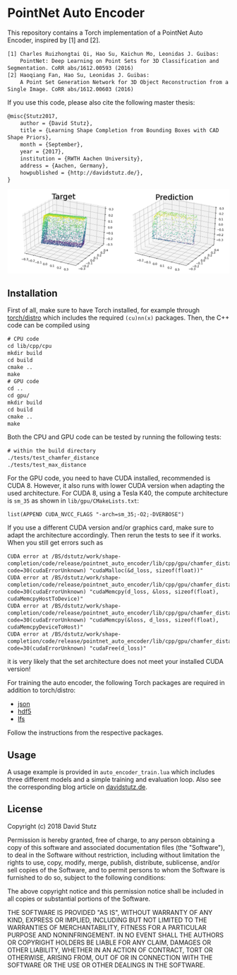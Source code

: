 # PointNet Auto Encoder

This repository contains a Torch implementation of a PointNet Auto Encoder,
inspired by [1] and [2].

    [1] Charles Ruizhongtai Qi, Hao Su, Kaichun Mo, Leonidas J. Guibas:
        PointNet: Deep Learning on Point Sets for 3D Classification and Segmentation. CoRR abs/1612.00593 (2016)
    [2] Haoqiang Fan, Hao Su, Leonidas J. Guibas:
        A Point Set Generation Network for 3D Object Reconstruction from a Single Image. CoRR abs/1612.00603 (2016)

If you use this code, please also cite the following master thesis:

    @misc{Stutz2017,
        author = {David Stutz},
        title = {Learning Shape Completion from Bounding Boxes with CAD Shape Priors},
        month = {September},
        year = {2017},
        institution = {RWTH Aachen University},
        address = {Aachen, Germany},
        howpublished = {http://davidstutz.de/},
    }

![Illustration of results.](screenshot.png?raw=true "Illustration of results.")

## Installation

First of all, make sure to have Torch installed, for example through
[torch/distro](https://github.com/torch/distro) which includes the required
`(cu)nn(x)` packages. Then, the C++ code can be compiled using

    # CPU code
    cd lib/cpp/cpu
    mkdir build
    cd build
    cmake ..
    make
    # GPU code
    cd ..
    cd gpu/
    mkdir build
    cd build
    cmake ..
    make

Both the CPU and GPU code can be tested by running the following tests:
    
    # within the build directory
    ./tests/test_chamfer_distance
    ./tests/test_max_distance

For the GPU code, you need to have CUDA installed, recommended is CUDA 8.
However, it also runs with lower CUDA version when adapting the used architecture.
For CUDA 8, using a Tesla K40, the compute architecture is `sm_35`
as shown in `lib/gpu/CMakeLists.txt`:

    list(APPEND CUDA_NVCC_FLAGS "-arch=sm_35;-O2;-DVERBOSE")

If you use a different CUDA version and/or graphics card, make sure to
adapt the architecture accordingly. Then rerun the tests to see if it works.
When you still get errors such as

    CUDA error at /BS/dstutz/work/shape-completion/code/release/pointnet_auto_encoder/lib/cpp/gpu/chamfer_distance.cu:80 code=30(cudaErrorUnknown) "cudaMalloc(&d_loss, sizeof(float))" 
    CUDA error at /BS/dstutz/work/shape-completion/code/release/pointnet_auto_encoder/lib/cpp/gpu/chamfer_distance.cu:81 code=30(cudaErrorUnknown) "cudaMemcpy(d_loss, &loss, sizeof(float), cudaMemcpyHostToDevice)" 
    CUDA error at /BS/dstutz/work/shape-completion/code/release/pointnet_auto_encoder/lib/cpp/gpu/chamfer_distance.cu:90 code=30(cudaErrorUnknown) "cudaMemcpy(&loss, d_loss, sizeof(float), cudaMemcpyDeviceToHost)" 
    CUDA error at /BS/dstutz/work/shape-completion/code/release/pointnet_auto_encoder/lib/cpp/gpu/chamfer_distance.cu:92 code=30(cudaErrorUnknown) "cudaFree(d_loss)"

it is very likely that the set architecture does not meet your installed CUDA version!

For training the auto encoder, the following Torch packages are required in
addition to torch/distro:

* [json](https://github.com/harningt/luajson)
* [hdf5](https://github.com/deepmind/torch-hdf5)
* [lfs](http://keplerproject.github.io/luafilesystem)

Follow the instructions from the respective packages.

## Usage

A usage example is provided in `auto_encoder_train.lua` which includes
three different models and a simple training and evaluation loop. Also see
the corresponding blog article on [davidstutz.de](http://davidstutz.de/).

## License

Copyright (c) 2018 David Stutz

Permission is hereby granted, free of charge, to any person obtaining a copy
of this software and associated documentation files (the "Software"), to deal
in the Software without restriction, including without limitation the rights
to use, copy, modify, merge, publish, distribute, sublicense, and/or sell
copies of the Software, and to permit persons to whom the Software is
furnished to do so, subject to the following conditions:

The above copyright notice and this permission notice shall be included in all
copies or substantial portions of the Software.

THE SOFTWARE IS PROVIDED "AS IS", WITHOUT WARRANTY OF ANY KIND, EXPRESS OR
IMPLIED, INCLUDING BUT NOT LIMITED TO THE WARRANTIES OF MERCHANTABILITY,
FITNESS FOR A PARTICULAR PURPOSE AND NONINFRINGEMENT. IN NO EVENT SHALL THE
AUTHORS OR COPYRIGHT HOLDERS BE LIABLE FOR ANY CLAIM, DAMAGES OR OTHER
LIABILITY, WHETHER IN AN ACTION OF CONTRACT, TORT OR OTHERWISE, ARISING FROM,
OUT OF OR IN CONNECTION WITH THE SOFTWARE OR THE USE OR OTHER DEALINGS IN THE
SOFTWARE.